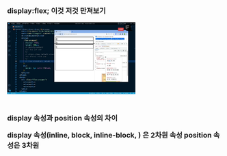 <h3>display:flex; 이것 저것 만져보기</h3>
<img src="./개발자도구.png" width="300px";><br><br>

<h3>display 속성과 position 속성의 차이
<p>display 속성(inline, block, inline-block, ) 은 2차원 속성
position 속성은 3차원